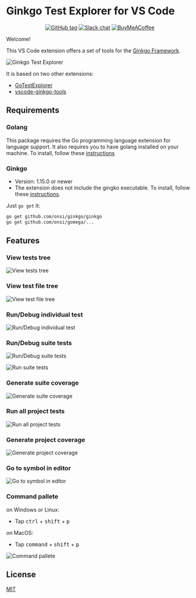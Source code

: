 # Ginkgo Test Explorer for VS Code

<div align="center">

[![GitHub tag](https://img.shields.io/github/release/joselitofilho/ginkgoTestExplorer?include_prereleases=&sort=semver&color=2ea44f&style=for-the-badge)](https://github.com/joselitofilho/ginkgoTestExplorer/releases/)
[![Slack chat](https://img.shields.io/static/v1?logo=slack&style=for-the-badge&label=slack&color=2ea44f&message=gophers)](https://app.slack.com/client/T029RQSE6/C06TMUDMC5B)
[![BuyMeACoffee](https://img.shields.io/badge/Buy%20Me%20a%20Coffee-ffdd00?style=for-the-badge&logo=buy-me-a-coffee&logoColor=black)](https://www.buymeacoffee.com/joselitofilho)

</div>

Welcome!

This VS Code extension offers a set of tools for the [Ginkgo Framework](https://onsi.github.io/ginkgo/).

![Ginkgo Test Explorer](media/ginkgotest.gif)

It is based on two other extensions:
- [GoTestExplorer](https://github.com/ppparihar/GoTestExplorer)
- [vscode-ginkgo-tools](https://github.com/dlipovetsky/vscode-ginkgo-tools)

## Requirements

### Golang

This package requires the Go programming language extension for language support. It also requires you to have golang installed on your machine. To install, follow these [instructions](https://golang.org/doc/install)

### Ginkgo

- Version: 1.15.0 or newer
- The extension does not include the gingko executable. To install, follow these [instructions](https://onsi.github.io/ginkgo/#getting-ginkgo).

Just `go get` it:

```bash
go get github.com/onsi/ginkgo/ginkgo
go get github.com/onsi/gomega/...
```

## Features

### View tests tree

![View tests tree](media/view-tests-tree.png)

### View test file tree

![View test file tree](media/view-test-file-tree.png)

### Run/Debug individual test

![Run/Debug individual test](media/run-debug-individual-tests.png)

### Run/Debug suite tests

![Run/Debug suite tests](media/run-debug-suite-tests.png)

![Run suite tests](media/run-suite-tests.png)

### Generate suite coverage

![Generate suite coverage](media/generate-suite-coverage.png)

### Run all project tests

![Run all project tests](media/run-all-project-tests.png)

### Generate project coverage

![Generate project coverage](media/generate-project-coverage.png)

### Go to symbol in editor

![Go to symbol in editor](media/go-to-symbol.png)

### Command pallete

on Windows or Linux:
- Tap <kbd>ctrl</kbd> + <kbd>shift</kbd> + <kbd>p</kbd>

on MacOS:
- Tap <kbd>command</kbd> + <kbd>shift</kbd> + <kbd>p</kbd>

![Command pallete](media/commands.png)

## License

[MIT](LICENSE "License")